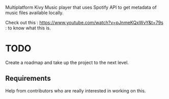 Multiplatform Kivy Music player that uses Spotify API to get metadata of music files available locally.

Check out this : https://www.youtube.com/watch?v=pJnmeKQxWvY&t=79s : to know what this is.

# TODO
Create a roadmap and take up the project to the next level.

## Requirements 
Help from contributors who are really interested in working on this.
